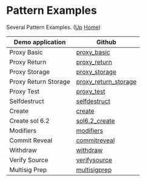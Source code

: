 # Pattern Examples

Several Pattern Examples. ([Up](..) [Home](..\..))

| Demo application     | Github
| ---------            | -----
| Proxy Basic          | [proxy_basic]
| Proxy Return         | [proxy_return]
| Proxy Storage        | [proxy_storage]
| Proxy Return Storage | [proxy_return_storage]
| Proxy Test           | [proxy_test]
| Selfdestruct         | [selfdestruct]
| Create               | [create]
| Create sol 6.2       | [sol6.2_create]
| Modifiers            | [modifiers]
| Commit Reveal        | [commitreveal]
| Withdraw             | [withdraw]
| Verify Source        | [verifysource]
| Multisig Prep        | [multisigprep]

[proxy_basic]:          https://github.com/web3examples/ethereum/tree/master/pattern_examples/proxy_basic.sol
[proxy_return]:         https://github.com/web3examples/ethereum/tree/master/pattern_examples/proxy_return.sol
[proxy_return_storage]: https://github.com/web3examples/ethereum/tree/master/pattern_examples/proxy_return_storage.sol
[proxy_storage]:        https://github.com/web3examples/ethereum/tree/master/pattern_examples/proxy_storage.sol
[proxy_test]:           https://github.com/web3examples/ethereum/tree/master/pattern_examples/proxy_test.sol

[selfdestruct]: https://github.com/web3examples/ethereum/tree/master/pattern_examples/selfdestruct.sol
[create]:       https://github.com/web3examples/ethereum/tree/master/pattern_examples/create.sol
[modifiers]:    https://github.com/web3examples/ethereum/tree/master/pattern_examples/modifiers.sol
[commitreveal]: https://github.com/web3examples/ethereum/tree/master/pattern_examples/commitreveal.sol
[withdraw]:     https://github.com/web3examples/ethereum/tree/master/pattern_examples/withdraw
[verifysource]: https://github.com/web3examples/ethereum/tree/master/pattern_examples/verifysource.sol

[multisigprep]: https://github.com/web3examples/ethereum/tree/master/pattern_examples/multisigprep.sol
[sol6.2_create]:   https://github.com/web3examples/ethereum/tree/master/pattern_examples/sol6.2_create.sol